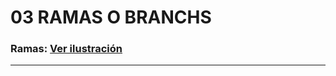 # **03 RAMAS O BRANCHS**

### Ramas: [Ver ilustración](https://raw.githubusercontent.com/iespino00/Git/master/images/img_branch.PNG "Regresar al Temario")

****
